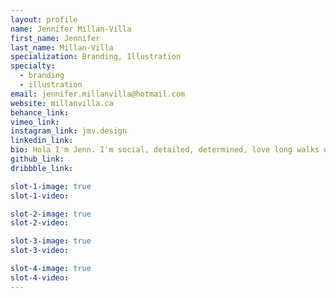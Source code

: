 ```yaml
---
layout: profile
name: Jennifer Millan-Villa
first_name: Jennifer
last_name: Millan-Villa
specialization: Branding, Illustration
specialty:
  - branding
  - illustration
email: jennifer.millanvilla@hotmail.com
website: millanvilla.ca
behance_link:
vimeo_link:
instagram_link: jmv.design
linkedin_link:
bio: Hola I'm Jenn. I'm social, detailed, determined, love long walks on the bea.. oh wrong website. Either way, I'm here for you.. as a designer
github_link:
dribbble_link:

slot-1-image: true
slot-1-video:

slot-2-image: true
slot-2-video:

slot-3-image: true
slot-3-video:

slot-4-image: true
slot-4-video:
---
```

